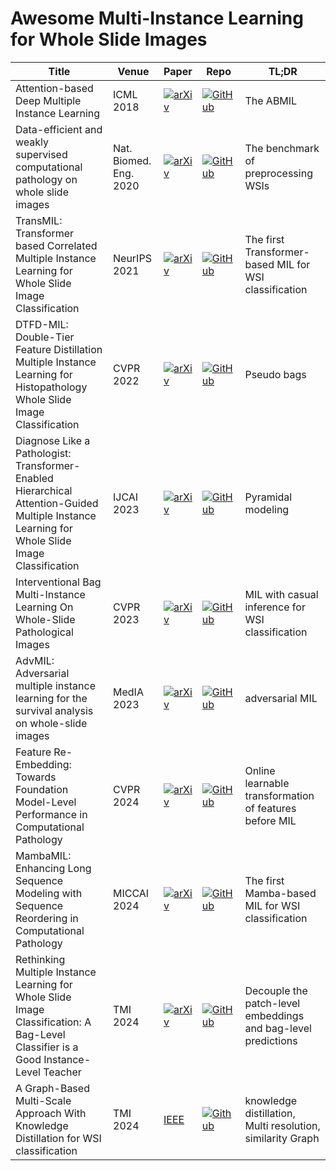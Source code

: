 # Awesome Multi-Instance Learning for Whole Slide Images

| Title                                                        | Venue                  | Paper                                                        | Repo                                                         | TL;DR                                                        |
| ------------------------------------------------------------ | ---------------------- | ------------------------------------------------------------ | ------------------------------------------------------------ | ------------------------------------------------------------ |
| Attention-based Deep Multiple Instance Learning              | ICML 2018              | [![arXiv](https://img.shields.io/badge/arXiv-1802.04712-b31b1b.svg)](https://arxiv.org/abs/1802.04712) | [![GitHub](https://img.shields.io/github/stars/AMLab-Amsterdam/AttentionDeepMIL?style=flat)](https://github.com/AMLab-Amsterdam/AttentionDeepMIL) | The ABMIL                                                    |
| Data-efficient and weakly supervised computational pathology on whole slide images | Nat. Biomed. Eng. 2020 | [![arXiv](https://img.shields.io/badge/arXiv-2004.09666-b31b1b.svg)](https://arxiv.org/abs/2004.09666) | [![GitHub](https://img.shields.io/github/stars/mahmoodlab/CLAM?style=flat)](https://github.com/mahmoodlab/CLAM) | The benchmark of preprocessing WSIs                          |
| TransMIL: Transformer based Correlated Multiple Instance Learning for Whole Slide Image Classification | NeurIPS 2021           | [![arXiv](https://img.shields.io/badge/arXiv-2106.00908-b31b1b.svg)](https://arxiv.org/abs/2106.00908) | [![GitHub](https://img.shields.io/github/stars/szc19990412/TransMIL?style=flat)](https://github.com/szc19990412/TransMIL) | The first Transformer-based MIL for WSI classification       |
| DTFD-MIL: Double-Tier Feature Distillation Multiple Instance Learning for Histopathology Whole Slide Image Classification | CVPR 2022              | [![arXiv](https://img.shields.io/badge/arXiv-2203.12081-b31b1b.svg)](https://arxiv.org/abs/2203.12081) | [![GitHub](https://img.shields.io/github/stars/hrzhang1123/DTFD-MIL?style=flat)](https://github.com/hrzhang1123/DTFD-MIL) | Pseudo bags                                                  |
| Diagnose Like a Pathologist: Transformer-Enabled Hierarchical Attention-Guided Multiple Instance Learning for Whole Slide Image Classification | IJCAI 2023             | [![arXiv](https://img.shields.io/badge/arXiv-2301.08125-b31b1b.svg)](https://arxiv.org/abs/2301.08125) | [![GitHub](https://img.shields.io/github/stars/BearCleverProud/HAG-MIL?style=flat)](https://github.com/BearCleverProud/HAG-MIL) | Pyramidal modeling                                           |
| Interventional Bag Multi-Instance Learning On Whole-Slide Pathological Images | CVPR 2023              | [![arXiv](https://img.shields.io/badge/arXiv-2303.06873-b31b1b.svg)](https://arxiv.org/abs/2303.06873) | [![GitHub](https://img.shields.io/github/stars/HHHedo/IBMIL?style=flat)](https://github.com/HHHedo/IBMIL) | MIL with casual inference for WSI classification             |
| AdvMIL: Adversarial multiple instance learning for the survival analysis on whole-slide images | MedIA 2023             | [![arXiv](https://img.shields.io/badge/arXiv-2212.06515-b31b1b.svg)](https://arxiv.org/abs/2212.06515) | [![GitHub](https://img.shields.io/github/stars/liupei101/AdvMIL?style=flat)](https://github.com/liupei101/AdvMIL) | adversarial MIL                                              |
| Feature Re-Embedding: Towards Foundation Model-Level Performance in Computational Pathology | CVPR 2024              | [![arXiv](https://img.shields.io/badge/arXiv-2402.17228-b31b1b.svg)](https://arxiv.org/abs/2402.17228) | [![GitHub](https://img.shields.io/github/stars/DearCaat/RRT-MIL?style=flat)](https://github.com/DearCaat/RRT-MIL) | Online learnable transformation of features before MIL       |
| MambaMIL: Enhancing Long Sequence Modeling with Sequence Reordering in Computational Pathology | MICCAI 2024            | [![arXiv](https://img.shields.io/badge/arXiv-2403.06800-b31b1b.svg)](https://arxiv.org/abs/2403.06800) | [![GitHub](https://img.shields.io/github/stars/isyangshu/MambaMIL?style=flat)](https://github.com/isyangshu/MambaMIL) | The first Mamba-based MIL for WSI classification             |
| Rethinking Multiple Instance Learning for Whole Slide Image Classification: A Bag-Level Classifier is a Good Instance-Level Teacher | TMI 2024               | [![arXiv](https://img.shields.io/badge/arXiv-2312.01099-b31b1b.svg)](https://arxiv.org/abs/2312.01099) | [![GitHub](https://img.shields.io/github/stars/Dootmaan/ICMIL?style=flat)](https://github.com/Dootmaan/ICMIL) | Decouple the patch-level embeddings and bag-level predictions |
| A Graph-Based Multi-Scale Approach With Knowledge Distillation for WSI classification |    TMI 2024                    |           [IEEE](https://ieeexplore.ieee.org/stamp/stamp.jsp?arnumber=10332153)                                                   |    [![Github](https://img.shields.io/github/stars/aimagelab/mil4wsi?style=flat)](https://github.com/aimagelab/mil4wsi)                                                          |         knowledge distillation, Multi resolution, similarity Graph                                                   |

